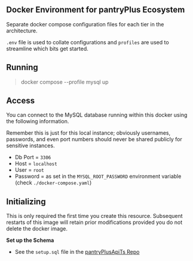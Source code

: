 ## Docker Environment for pantryPlus Ecosystem

Separate docker compose configuration files for each tier in the architecture.

`.env` file is used to collate configurations and `profiles` are used to streamline which bits get started.

## Running

> docker compose --profile mysql up

## Access

You can connect to the MySQL database running within this docker using the following information.

Remember this is just for this local instance; obviously usernames, passwords, and even port numbers should never be shared publicly for sensitive instances.

* Db Port = `3306`
* Host = `localhost`
* User = `root`
* Password = as set in the `MYSQL_ROOT_PASSWORD` environment variable (check `./docker-compose.yaml`)

## Initializing

This is only required the first time you create this resource. Subsequent restarts of this image will retain prior modifications provided you do not delete the docker image.

**Set up the Schema**

* See the `setup.sql` file in the [pantryPlusApiTs Repo](https://github.com/askewsoft/pantryPlusApiTs/tree/main/schema)
